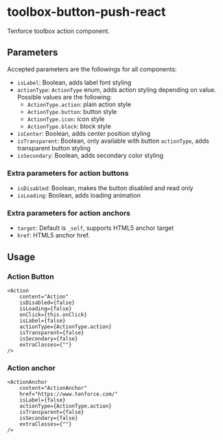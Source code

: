 # toolbox-button-push-react

Tenforce toolbox action component.

## Parameters
Accepted parameters are the followings for all components:

- `isLabel`: Boolean, adds label font styling
- `actionType`: `ActionType` enum, adds action styling depending on value. Possible values are the following:
  - `ActionType.action`: plain action style
  - `ActionType.button`: button style
  - `ActionType.icon`: icon style
  - `ActionType.block`: block style
- `isCenter`: Boolean, adds center position styling
- `isTransparent`: Boolean, only available with button `actionType`, adds transparent button styling
- `isSecondary`: Boolean, adds secondary color styling

### Extra parameters for action buttons
- `isDisabled`: Boolean, makes the button disabled and read only
- `isLoading`: Boolean, adds loading animation

### Extra parameters for action anchors
- `target`: Default is `_self`, supports HTML5 anchor target
- `href`: HTML5 anchor href.

## Usage
### Action Button
```
<Action
    content="Action"
    isDisabled={false}
    isLoading={false}
    onClick={this.onClick}
    isLabel={false}
    actionType={ActionType.action}
    isTransparent={false}
    isSecondary={false}
    extraClasses={""}
/>
```

### Action anchor
```
<ActionAnchor
    content="ActionAnchor"
    href="https://www.tenforce.com/"
    isLabel={false}
    actionType={ActionType.action}
    isTransparent={false}
    isSecondary={false}
    extraClasses={""}
/>
```